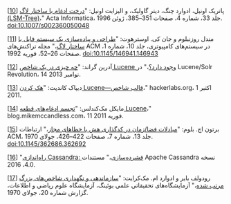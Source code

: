 [[10](ch03.html#ONeil1996iq-marker)] پاتریک
اونیل، ادوارد چنگ، دیتر گاولیک، و الیزابت اونیل:
"[درخت ادغام با ساختار لاگ (LSM-Tree)](http://www.cs.umb.edu/~poneil/lsmtree.pdf)،"
Acta Informatica، جلد 33، شماره 4، صفحات 351–385، ژوئن 1996.
[doi:10.1007/s002360050048](http://dx.doi.org/10.1007/s002360050048) 

[[11](ch03.html#Rosenblum1992dr-marker)] مندل روزنبلوم و جان کی. اوسترهوت:
"[طراحی و پیاده‌سازی یک سیستم فایل با ساختار لاگ](http://research.cs.wisc.edu/areas/os/Qual/papers/lfs.pdf)،"
مجله تراکنش‌های ACM در سیستم‌های کامپیوتری، جلد 10، شماره 1، صفحات 26–52، فوریه 1992.
[doi:10.1145/146941.146943](http://dx.doi.org/10.1145/146941.146943) 

[[12](ch03.html#Grand2013ws-marker)] آدرین گراند:
"[چه چیزی در یک
شاخص Lucene وجود دارد؟](http://www.slideshare.net/lucenerevolution/what-is-inaluceneagrandfinal)،" در Lucene/Solr Revolution، 14 نوامبر 2013. 

[[13](ch03.html#Kandepet2011uy-marker)] دیپاک کاندپت:
"[هک کردن
Lucene—قالب شاخص]( http://hackerlabs.github.io/blog/2011/10/01/hacking-lucene-the-index-format/index.html)،" hackerlabs.org، 1 اکتبر 2011. 

[[14](ch03.html#McCandless2011vt-marker)] مایکل مک‌کندلس:
"[تجسم
ادغام‌های قطعه Lucene](http://blog.mikemccandless.com/2011/02/visualizing-lucenes-segment-merges.html)،" blog.mikemccandless.com، 11 فوریه 2011. 

[[15](ch03.html#Bloom1970gl-marker)] برتون اچ. بلوم:
"[مبادلات فضا/زمان در کدگذاری هش با خطاهای
مجاز](http://www.cs.upc.edu/~diaz/p422-bloom.pdf)،" ارتباطات ACM، جلد 13، شماره 7، صفحات 422–426، جولای 1970.
[doi:10.1145/362686.362692](http://dx.doi.org/10.1145/362686.362692) 

[[16](ch03.html#CassandraCompaction-marker)] "[راه‌اندازی
Cassandra: فشرده‌سازی](https://cassandra.apache.org/doc/latest/operating/compaction.html)،" مستندات Apache Cassandra نسخه 4.0، 2016. 

[[17](ch03.html#Bayer1970tq-marker)] رودولف بایر و ادوارد ام. مک‌کرایت:
"[سازماندهی و نگهداری
شاخص‌های بزرگ مرتب شده](http://www.dtic.mil/cgi-bin/GetTRDoc?AD=AD0712079)،" آزمایشگاه‌های تحقیقاتی علمی بوئینگ، آزمایشگاه علوم ریاضی و اطلاعات،
گزارش شماره 20، جولای 1970.